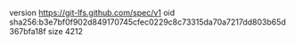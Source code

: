 version https://git-lfs.github.com/spec/v1
oid sha256:b3e7bf0f902d849170745cfec0229c8c73315da70a7217dd803b65d367bfa18f
size 4212
